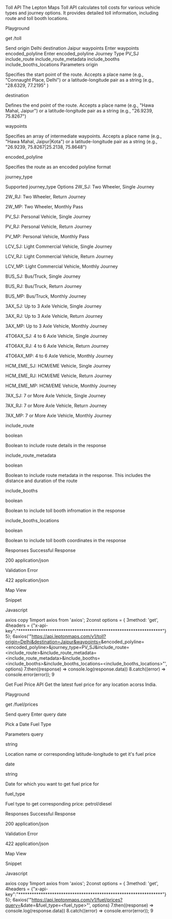 Toll API
The Lepton Maps Toll API calculates toll costs for various vehicle types and journey options. It provides detailed toll information, including route and toll booth locations.


Playground

get
/toll

Send
origin
Delhi
destination
Jaipur
waypoints
Enter waypoints
encoded_polyline
Enter encoded_polyline
Journey Type
PV_SJ
include_route
include_route_metadata
include_booths
include_booths_locations
Parameters
origin

Specifies the start point of the route. Accepts a place name (e.g., "Connaught Place, Delhi") or a latitude-longitude pair as a string (e.g., "28.6329, 77.2195" )

destination

Defines the end point of the route. Accepts a place name (e.g., "Hawa Mahal, Jaipur") or a latitude-longitude pair as a string (e.g., "26.9239, 75.8267")

waypoints

Specifies an array of intermediate waypoints. Accepts a place name (e.g., "Hawa Mahal, Jaipur|Kota") or a latitude-longitude pair as a string (e.g., "26.9239, 75.8267|25.2138, 75.8648")

encoded_polyline

Specifies the route as an encoded polyline format

journey_type

Supported journey_type Options
2W_SJ: Two Wheeler, Single Journey

2W_RJ: Two Wheeler, Return Journey

2W_MP: Two Wheeler, Monthly Pass

PV_SJ: Personal Vehicle, Single Journey

PV_RJ: Personal Vehicle, Return Journey

PV_MP: Personal Vehicle, Monthly Pass

LCV_SJ: Light Commercial Vehicle, Single Journey

LCV_RJ: Light Commercial Vehicle, Return Journey

LCV_MP: Light Commercial Vehicle, Monthly Journey

BUS_SJ: Bus/Truck, Single Journey

BUS_RJ: Bus/Truck, Return Journey

BUS_MP: Bus/Truck, Monthly Journey

3AX_SJ: Up to 3 Axle Vehicle, Single Journey

3AX_RJ: Up to 3 Axle Vehicle, Return Journey

3AX_MP: Up to 3 Axle Vehicle, Monthly Journey

4TO6AX_SJ: 4 to 6 Axle Vehicle, Single Journey

4TO6AX_RJ: 4 to 6 Axle Vehicle, Return Journey

4TO6AX_MP: 4 to 6 Axle Vehicle, Monthly Journey

HCM_EME_SJ: HCM/EME Vehicle, Single Journey

HCM_EME_RJ: HCM/EME Vehicle, Return Journey

HCM_EME_MP: HCM/EME Vehicle, Monthly Journey

7AX_SJ: 7 or More Axle Vehicle, Single Journey

7AX_RJ: 7 or More Axle Vehicle, Return Journey

7AX_MP: 7 or More Axle Vehicle, Monthly Journey

include_route

boolean

Boolean to include route details in the response

include_route_metadata

boolean

Boolean to include route metadata in the response. This includes the distance and duration of the route

include_booths

boolean

Boolean to include toll booth infromation in the response

include_booths_locations

boolean

Boolean to include toll booth coordinates in the response

Responses
Successful Response

200
application/json

Validation Error

422
application/json


Map View

Snippet

Javascript

axios
copy
1import axios from 'axios';
2const options = {
3method: 'get',
4headers = {"x-api-key":"****************************************************************"}
5}; 
6axios('"https://api.leptonmaps.com/v1/toll?origin=Delhi&destination=Jaipur&waypoints=<waypoints>&encoded_polyline=<encoded_polyline>&journey_type=PV_SJ&include_route=<include_route>&include_route_metadata=<include_route_metadata>&include_booths=<include_booths>&include_booths_locations=<include_booths_locations>"', options)
7.then((response) => console.log(response.data))
8.catch((error) => console.error(error));
9





Get Fuel Price API
Get the latest fuel price for any location acorss India.


Playground

get
/fuel/prices

Send
query
Enter query
date

Pick a Date
Fuel Type

Parameters
query

string

Location name or corresponding latitude-longitude to get it's fuel price

date

string

Date for which you want to get fuel price for

fuel_type

Fuel type to get corresponding price: petrol/diesel

Responses
Successful Response

200
application/json

Validation Error

422
application/json


Map View

Snippet

Javascript

axios
copy
1import axios from 'axios';
2const options = {
3method: 'get',
4headers = {"x-api-key":"****************************************************************"}
5}; 
6axios('"https://api.leptonmaps.com/v1/fuel/prices?query=<query>&date=<date>&fuel_type=<fuel_type>"', options)
7.then((response) => console.log(response.data))
8.catch((error) => console.error(error));
9
